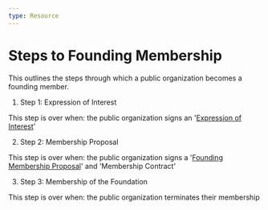 ```yaml
---
type: Resource
---
```


# Steps to Founding Membership

This outlines the steps through which a public organization becomes a founding member.

1) Step 1: Expression of Interest

This step is over when: the public organization signs an '[Expression of Interest](expression-of-interest.md)'

2) Step 2: Membership Proposal

This step is over when: the public organization signs a '[Founding Membership Proposal](founding-membership-proposal.md)' and 'Membership Contract'

3) Step 3: Membership of the Foundation

This step is over when: the public organization terminates their membership
